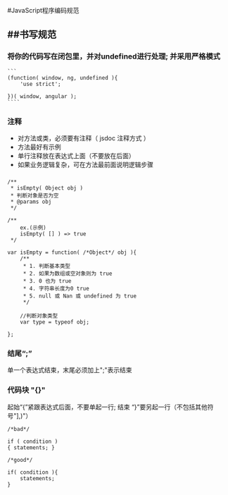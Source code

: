 #JavaScript程序编码规范

##书写规范
-----------

### 将你的代码写在闭包里，并对undefined进行处理; 并采用严格模式

    ```
    (function( window, ng, undefined ){
        'use strict';
           
    })( window, angular );
    ````

### 注释

* 对方法或类，必须要有注释（ jsdoc 注释方式 ）
* 方法最好有示例
* 单行注释放在表达式上面（不要放在后面）
* 如果业务逻辑复杂，可在方法最前面说明逻辑步骤

###
    /**
     * isEmpty( Object obj )
     * 判断对象是否为空
     * @params obj
     */
     
    /** 
        ex.(示例)
        isEmpty( [] ) => true
     */
      
    var isEmpty = function( /*Object*/ obj ){
        /**
         * 1. 判断基本类型
         * 2. 如果为数组或空对象则为 true
         * 3. 0 也为 true
         * 4. 字符串长度为0 true
         * 5. null 或 Nan 或 undefined 为 true
         */
    
        //判断对象类型
        var type = typeof obj;
        
    };
###

### 结尾“;”

单一个表达式结束，末尾必须加上";"表示结束

### 代码块 "{}"

起始“{”紧跟表达式后面，不要单起一行;
结束 “}”要另起一行（不包括其他符号"],)"）

    /*bad*/
    
    if ( condition )
    { statements; }
    
    /*good*/
    
    if( condition ){
        statements;
    }







